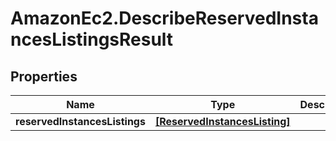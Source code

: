 # AmazonEc2.DescribeReservedInstancesListingsResult

## Properties

Name | Type | Description | Notes
------------ | ------------- | ------------- | -------------
**reservedInstancesListings** | [**[ReservedInstancesListing]**](ReservedInstancesListing.md) |  | [optional] 


